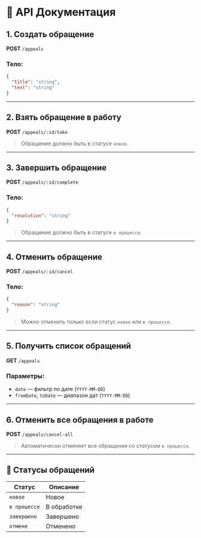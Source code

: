 # 📄 API Документация

## 1. Создать обращение
**POST** `/appeals`

### Тело:
```json
{
  "title": "string",
  "text": "string"
}
```

---

## 2. Взять обращение в работу
**POST** `/appeals/:id/take`

> Обращение должно быть в статусе `новое`.

---

## 3. Завершить обращение
**POST** `/appeals/:id/complete`

### Тело:
```json
{
  "resolution": "string"
}
```

> Обращение должно быть в статусе `в процессе`.

---

## 4. Отменить обращение
**POST** `/appeals/:id/cancel`

### Тело:
```json
{
  "reason": "string"
}
```

> Можно отменить только если статус `новое` или `в процессе`.

---

## 5. Получить список обращений
**GET** `/appeals`

### Параметры:
- `date` — фильтр по дате (`YYYY-MM-DD`)
- `fromDate`, `toDate` — диапазон дат (`YYYY-MM-DD`)

---

## 6. Отменить все обращения в работе
**POST** `/appeals/cancel-all`

> Автоматически отменяет все обращения со статусом `в процессе`.

---

## 📌 Статусы обращений

| Статус        | Описание               |
|---------------|------------------------|
| `новое`       | Новое                  |
| `в процессе`  | В обработке            |
| `завершено`   | Завершено              |
| `отмене`      | Отменено               |